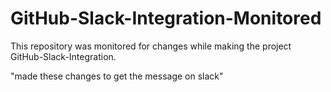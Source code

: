 # GitHub-Slack-Integration-Monitored
This repository was monitored for changes while making the project GitHub-Slack-Integration.

"made these changes to get the message on slack"  
